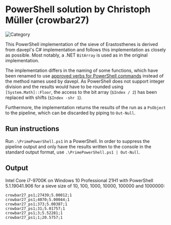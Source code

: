 # PowerShell solution by Christoph Müller (crowbar27)
![Category](https://img.shields.io/badge/Category-faithful-green)

This PowerShell implementation of the sieve of Erastosthenes is derived from davepl's C# implementation and follows this implementation as closely as possible. Most notably, a .NET `BitArray` is used as in the original implementation.

The implementation differs in the naming of some functions, which have been renamed to use [approved verbs for PowerShell commands](https://docs.microsoft.com/en-gb/powershell/scripting/developer/cmdlet/approved-verbs-for-windows-powershell-commands?view=powershell-7.1) instead of the method names used by davepl. As PowerShell does not support integer division and the results would have to be rounded using `[System.Math]::Floor`, the access to the bit array (`$Index / 2`) has been replaced with shifts (`$Index -shr 1`).

Furthermore, the implementation returns the results of the run as a `PsObject` to the pipeline, which can be discarded by piping to `Out-Null`.

## Run instructions
Run `.\PrimePowerShell.ps1` in a PowerShell. In order to suppress the pipeline output and only have the results written to the console in the standard output format, use `.\PrimePowerShell.ps1 | Out-Null`.

## Output
Intel Core i7-9700K on Windows 10 Professional 21H1 with PowerShell 5.1.19041.906 for a sieve size of 10, 100, 1000, 10000, 100000 and 1000000:

```
crowbar27_ps1;27439;5.00012;1
crowbar27_ps1;4070;5.00044;1
crowbar27_ps1;373;5.00387;1
crowbar27_ps1;31;5.01757;1
crowbar27_ps1;3;5.52281;1
crowbar27_ps1;1;20.5757;1
```
